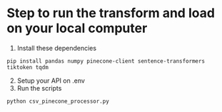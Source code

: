 # Step to run the transform and load on your local computer
1. Install these dependencies
```
pip install pandas numpy pinecone-client sentence-transformers tiktoken tqdm
```
2. Setup your API on .env
3. Run the scripts
```
python csv_pinecone_processor.py
```